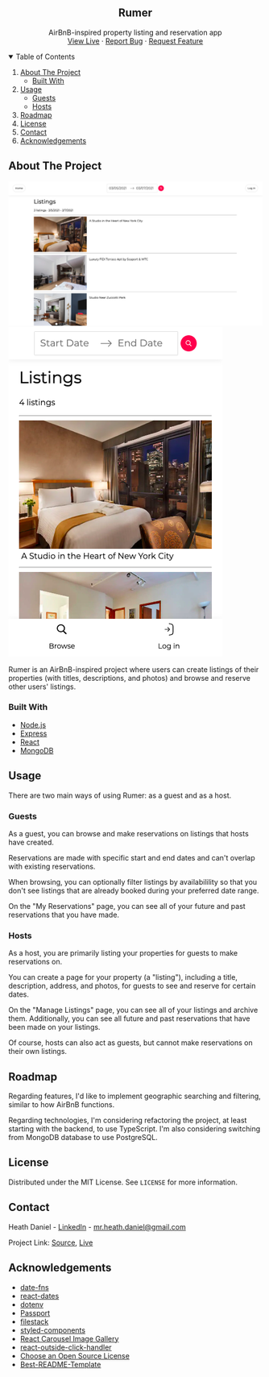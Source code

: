 <!-- PROJECT LOGO -->
<br />
<p align="center">
  <h2 align="center">Rumer</h3>

  <p align="center">
    AirBnB-inspired property listing and reservation app
    <br />
    <a href="https://rumer.herokuapp.com/">View Live</a>
    ·
    <a href="https://github.com/hedwardd/rumer/issues">Report Bug</a>
    ·
    <a href="https://github.com/hedwardd/rumer/issues">Request Feature</a>
  </p>
</p>



<!-- TABLE OF CONTENTS -->
<details open="open">
  <summary>Table of Contents</summary>
  <ol>
    <li>
      <a href="#about-the-project">About The Project</a>
      <ul>
        <li><a href="#built-with">Built With</a></li>
      </ul>
    </li>
    <li>
      <a href="#usage">Usage</a>
      <ul>
        <li><a href="#guests">Guests</a></li>
        <li><a href="#hosts">Hosts</a></li>
      </ul>
    </li>
    <li><a href="#roadmap">Roadmap</a></li>
    <li><a href="#license">License</a></li>
    <li><a href="#contact">Contact</a></li>
    <li><a href="#acknowledgements">Acknowledgements</a></li>
  </ol>
</details>



<!-- ABOUT THE PROJECT -->
## About The Project

[![Product Screen Shot][screenshot-desktop]](https://rumer.herokuapp.com/)
[![Product Screen Shot Mobile][screenshot-mobile]](https://rumer.herokuapp.com/)

Rumer is an AirBnB-inspired project where users can create listings of their properties (with titles, descriptions, and photos) and browse and reserve other users' listings.

### Built With

* [Node.js](https://nodejs.org/en//)
* [Express](https://expressjs.com/)
* [React](https://reactjs.org/)
* [MongoDB](https://www.mongodb.com/)



<!-- USAGE EXAMPLES -->
## Usage
There are two main ways of using Rumer: as a guest and as a host.

### Guests

As a guest, you can browse and make reservations on listings that hosts have created.

Reservations are made with specific start and end dates and can't overlap with existing reservations.

When browsing, you can optionally filter listings by availabilility so that you don't see listings that are already booked during your preferred date range.

On the "My Reservations" page, you can see all of your future and past reservations that you have made.

### Hosts

As a host, you are primarily listing your properties for guests to make reservations on.

You can create a page for your property (a "listing"), including a title, description, address, and photos, for guests to see and reserve for certain dates.

On the "Manage Listings" page, you can see all of your listings and archive them. Additionally, you can see all future and past reservations that have been made on your listings.

Of course, hosts can also act as guests, but cannot make reservations on their own listings.



<!-- ROADMAP -->
## Roadmap

Regarding features, I'd like to implement geographic searching and filtering, similar to how AirBnB functions.

Regarding technologies, I'm considering refactoring the project, at least starting with the backend, to use TypeScript.  I'm also considering switching from MongoDB database to use PostgreSQL.



<!-- LICENSE -->
## License

Distributed under the MIT License. See `LICENSE` for more information.



<!-- CONTACT -->
## Contact

Heath Daniel - [LinkedIn](https://www.linkedin.com/in/heath-daniel/) - mr.heath.daniel@gmail.com

Project Link: [Source](https://github.com/hedwardd/rumer), [Live](https://rumer.herokuapp.com/)



<!-- ACKNOWLEDGEMENTS -->
## Acknowledgements
* [date-fns](https://date-fns.org/)
* [react-dates](https://github.com/airbnb/react-dates)
* [dotenv](https://github.com/motdotla/dotenv)
* [Passport](http://www.passportjs.org/)
* [filestack](https://www.filestack.com/)
* [styled-components](https://styled-components.com/)
* [React Carousel Image Gallery](https://github.com/xiaolin/react-image-gallery)
* [react-outside-click-handler](https://github.com/airbnb/react-outside-click-handler)
* [Choose an Open Source License](https://choosealicense.com)
* [Best-README-Template](https://github.com/othneildrew/Best-README-Template)



<!-- MARKDOWN LINKS & IMAGES -->
<!-- https://www.markdownguide.org/basic-syntax/#reference-style-links -->
[license-url]: https://github.com/hedwardd/rumer/blob/main/LICENSE.txt
[screenshot-desktop]: images/screenshot-desktop.png
[screenshot-mobile]: images/screenshot-mobile.png